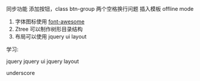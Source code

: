 

同步功能
添加按钮，class btn-group
两个空格换行问题
插入模板
offline mode

1. 字体图标使用 [font-awesome](http://fontawesome.dashgame.com/)
2. Ztree 可以制作树形目录结构
3. 布局可以使用 jquery ui layout


学习:

jquery
jquery ui
jquery layout

underscore
